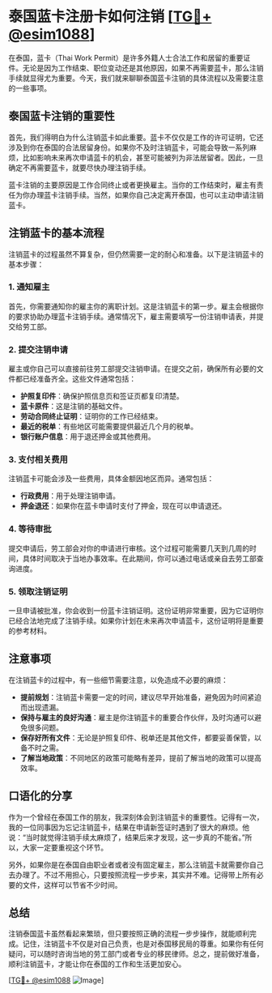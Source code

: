 # 泰国蓝卡注册卡如何注销 [[TG💪+ @esim1088](https://t.me/s/esim1088)]

在泰国，蓝卡（Thai Work Permit）是许多外籍人士合法工作和居留的重要证件。无论是因为工作结束、职位变动还是其他原因，如果不再需要蓝卡，那么注销手续就显得尤为重要。今天，我们就来聊聊泰国蓝卡注销的具体流程以及需要注意的一些事项。

## 泰国蓝卡注销的重要性

首先，我们得明白为什么注销蓝卡如此重要。蓝卡不仅仅是工作的许可证明，它还涉及到你在泰国的合法居留身份。如果你不及时注销蓝卡，可能会导致一系列麻烦，比如影响未来再次申请蓝卡的机会，甚至可能被列为非法居留者。因此，一旦确定不再需要蓝卡，就要尽快办理注销手续。

蓝卡注销的主要原因是工作合同终止或者更换雇主。当你的工作结束时，雇主有责任为你办理蓝卡注销手续。当然，如果你自己决定离开泰国，也可以主动申请注销蓝卡。

## 注销蓝卡的基本流程

注销蓝卡的过程虽然不算复杂，但仍然需要一定的耐心和准备。以下是注销蓝卡的基本步骤：

### 1. 通知雇主

首先，你需要通知你的雇主你的离职计划。这是注销蓝卡的第一步。雇主会根据你的要求协助办理蓝卡注销手续。通常情况下，雇主需要填写一份注销申请表，并提交给劳工部。

### 2. 提交注销申请

雇主或你自己可以直接前往劳工部提交注销申请。在提交之前，确保所有必要的文件都已经准备齐全。这些文件通常包括：

- **护照复印件**：确保护照信息页和签证页都复印清楚。
- **蓝卡原件**：这是注销的基础文件。
- **劳动合同终止证明**：证明你的工作已经结束。
- **最近的税单**：有些地区可能需要提供最近几个月的税单。
- **银行账户信息**：用于退还押金或其他费用。

### 3. 支付相关费用

注销蓝卡可能会涉及一些费用，具体金额因地区而异。通常包括：

- **行政费用**：用于处理注销申请。
- **押金退还**：如果你在蓝卡申请时支付了押金，现在可以申请退还。

### 4. 等待审批

提交申请后，劳工部会对你的申请进行审核。这个过程可能需要几天到几周的时间，具体时间取决于当地办事效率。在此期间，你可以通过电话或亲自去劳工部查询进度。

### 5. 领取注销证明

一旦申请被批准，你会收到一份蓝卡注销证明。这份证明非常重要，因为它证明你已经合法地完成了注销手续。如果你计划在未来再次申请蓝卡，这份证明将是重要的参考材料。

## 注意事项

在注销蓝卡的过程中，有一些细节需要注意，以免造成不必要的麻烦：

- **提前规划**：注销蓝卡需要一定的时间，建议尽早开始准备，避免因为时间紧迫而出现遗漏。
- **保持与雇主的良好沟通**：雇主是你注销蓝卡的重要合作伙伴，及时沟通可以避免很多问题。
- **保存好所有文件**：无论是护照复印件、税单还是其他文件，都要妥善保管，以备不时之需。
- **了解当地政策**：不同地区的政策可能略有差异，提前了解当地的政策可以提高效率。

## 口语化的分享

作为一个曾经在泰国工作的朋友，我深刻体会到注销蓝卡的重要性。记得有一次，我的一位同事因为忘记注销蓝卡，结果在申请新签证时遇到了很大的麻烦。他说：“当时就觉得注销手续太麻烦了，结果后来才发现，这一步真的不能省。”所以，大家一定要重视这个环节。

另外，如果你是在泰国自由职业者或者没有固定雇主，那么注销蓝卡就需要你自己去办理了。不过不用担心，只要按照流程一步步来，其实并不难。记得带上所有必要的文件，这样可以节省不少时间。

## 总结

注销泰国蓝卡虽然看起来繁琐，但只要按照正确的流程一步步操作，就能顺利完成。记住，注销蓝卡不仅是对自己负责，也是对泰国移民局的尊重。如果你有任何疑问，可以随时咨询当地的劳工部门或者专业的移民律师。总之，提前做好准备，顺利注销蓝卡，才能让你在泰国的工作和生活更加安心。

[[TG💪+ @esim1088](https://t.me/s/esim1088) ![Image](https://i.postimg.cc/4NQfJmqS/Snipaste-2025-05-13-00-14-12.png)]